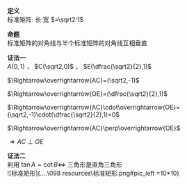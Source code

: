 **定义**  
标准矩阵: 长:宽 $=\sqrt2:1$  
  
**命题**  
标准矩阵的对角线与半个标准矩阵的对角线互相垂直  
  
**证法一**  
$A(0,1)$ ， $C(\sqrt2,0)$ ， $E(\dfrac{\sqrt2}{2},1)$  
  
$\Rightarrow\overrightarrow{AC}=(\sqrt2,-1)$  
  
$\Rightarrow\overrightarrow{OE}=(\dfrac{\sqrt2}{2},1)$  
  
$\Rightarrow\overrightarrow{AC}\cdot\overrightarrow{OE}=(\sqrt2,-1)\cdot(\dfrac{\sqrt2}{2},1)=0$  
  
$\Rightarrow\overrightarrow{AC}\perp\overrightarrow{OE}$  
  
$\Rightarrow AC\perp OE$  
  
**证法二**  
利用 $\tan A=\cot B\Leftrightarrow$ 三角形是直角三角形  
![标准矩形](..\..\098 resources\标准矩形.png#pic_left =10*10)  
  
